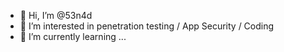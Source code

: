 - 👋 Hi, I’m @53n4d
- 👀 I’m interested in penetration testing / App Security / Coding
- 🌱 I’m currently learning ...

<!---
53n4d/53n4d is a ✨ special ✨ repository because its `README.md` (this file) appears on your GitHub profile.
You can click the Preview link to take a look at your changes.
--->
